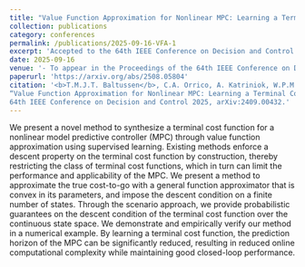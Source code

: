 ```yaml
---
title: "Value Function Approximation for Nonlinear MPC: Learning a Terminal Cost Function with a Descent Property"
collection: publications
category: conferences
permalink: /publications/2025-09-16-VFA-1
excerpt: 'Accepted to the 64th IEEE Conference on Decision and Control 2025.'
date: 2025-09-16
venue: '- To appear in the Proceedings of the 64th IEEE Conference on Decision and Control 2025 - Preprint available on ArXiv'
paperurl: 'https://arxiv.org/abs/2508.05804'
citation: '<b>T.M.J.T. Baltussen</b>, C.A. Orrico, A. Katriniok, W.P.M.H. Heemels, D. Krishnamoorthy, 
“Value Function Approximation for Nonlinear MPC: Learning a Terminal Cost Function with a Descent Property,”
64th IEEE Conference on Decision and Control 2025, arXiv:2409.00432.'
---
```


We present a novel method to synthesize a terminal cost function for a nonlinear model predictive controller (MPC) through value function approximation using supervised learning. 
Existing methods enforce a descent property on the terminal cost function by construction, thereby restricting the class of terminal cost functions, which in turn can limit the performance and applicability of the MPC. 
We present a method to approximate the true cost-to-go with a general function approximator that is convex in its parameters, and impose the descent condition on a finite number of states. 
Through the scenario approach, we provide probabilistic guarantees on the descent condition of the terminal cost function over the continuous state space. 
We demonstrate and empirically verify our method in a numerical example. 
By learning a terminal cost function, the prediction horizon of the MPC can be significantly reduced, resulting in reduced online computational complexity while maintaining good closed-loop performance. 
